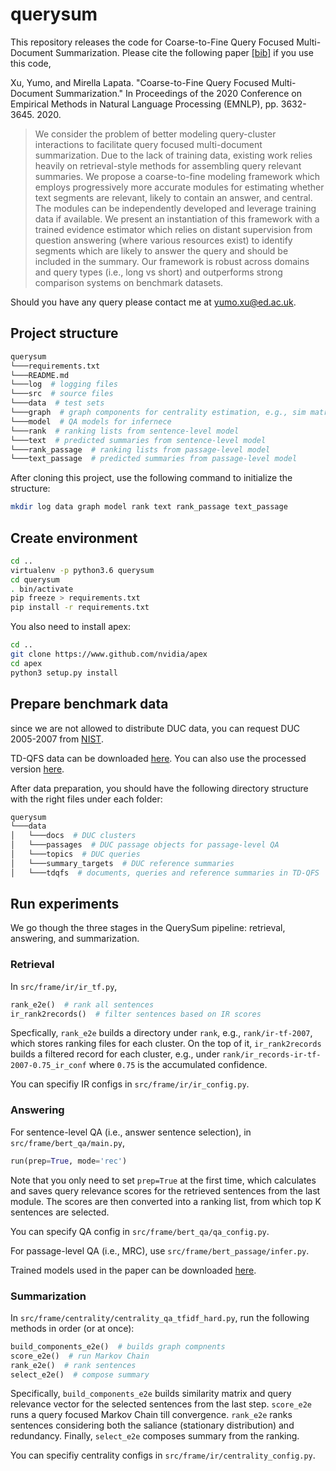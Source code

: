 # querysum


This repository releases the code for Coarse-to-Fine Query Focused Multi-Document Summarization. 
Please cite the following paper [[bib]](https://www.aclweb.org/anthology/2020.emnlp-main.296.bib) if you use this code,

Xu, Yumo, and Mirella Lapata. "Coarse-to-Fine Query Focused Multi-Document Summarization." In Proceedings of the 2020 Conference on Empirical Methods in Natural Language Processing (EMNLP), pp. 3632-3645. 2020.

> We consider the problem of better modeling query-cluster interactions to facilitate query focused multi-document summarization. Due to the lack of training data, existing work relies heavily on retrieval-style methods for assembling query relevant summaries. We propose a coarse-to-fine modeling framework which employs progressively more accurate modules for estimating whether text segments are relevant, likely to contain an answer, and central. The modules can be independently developed and leverage training data if available. We present an instantiation of this framework with a trained evidence estimator which relies on distant supervision from question answering (where various resources exist) to identify segments which are likely to answer the query and should be included in the summary. Our framework is robust across domains and query types (i.e., long vs short) and outperforms strong comparison systems on benchmark datasets.

Should you have any query please contact me at yumo.xu@ed.ac.uk.

## Project structure
```bash
querysum
└───requirements.txt
└───README.md
└───log  # logging files
└───src  # source files
└───data  # test sets
└───graph  # graph components for centrality estimation, e.g., sim matrix and relevance vector
└───model  # QA models for infernece
└───rank  # ranking lists from sentence-level model
└───text  # predicted summaries from sentence-level model
└───rank_passage  # ranking lists from passage-level model
└───text_passage  # predicted summaries from passage-level model
```

After cloning this project, use the following command to initialize the structure:
```bash
mkdir log data graph model rank text rank_passage text_passage
```


## Create environment
```bash
cd ..
virtualenv -p python3.6 querysum
cd querysum
. bin/activate
pip freeze > requirements.txt
pip install -r requirements.txt
```
You also need to install apex:
```bash
cd ..
git clone https://www.github.com/nvidia/apex
cd apex
python3 setup.py install
```

## Prepare benchmark data
since we are not allowed to distribute DUC data, you can request DUC 2005-2007 from [NIST](https://www-nlpir.nist.gov/projects/duc/data.html).

TD-QFS data can be downloaded [here](https://www.cs.bgu.ac.il/~talbau/TD-QFS/files/TD-QFS.zip).
You can also use the processed version [here]().

After data preparation, you should have the following directory structure with the right files under each folder:
```bash
querysum
└───data
│   └───docs  # DUC clusters 
│   └───passages  # DUC passage objects for passage-level QA 
│   └───topics  # DUC queries
│   └───summary_targets  # DUC reference summaries
│   └───tdqfs  # documents, queries and reference summaries in TD-QFS
```


## Run experiments
We go though the three stages in the QuerySum pipeline: retrieval, answering, and summarization.

### Retrieval
In `src/frame/ir/ir_tf.py`, 
```python
rank_e2e()  # rank all sentences
ir_rank2records()  # filter sentences based on IR scores
```
Specfically, `rank_e2e` builds a directory under `rank`, e.g., `rank/ir-tf-2007`, which stores ranking files for each cluster. On the top of it, `ir_rank2records` builds a filtered record for each cluster, e.g., under `rank/ir_records-ir-tf-2007-0.75_ir_conf` where `0.75` is the accumulated confidence. 

You can specifiy IR configs in `src/frame/ir/ir_config.py`.

### Answering
For sentence-level QA (i.e., answer sentence selection), in `src/frame/bert_qa/main.py`,
```python
run(prep=True, mode='rec')
```
Note that you only need to set `prep=True` at the first time, which calculates and saves query relevance scores for the retrieved sentences from the last module. 
The scores are then converted into a ranking list, from which top K sentences are selected.

You can specify QA config in `src/frame/bert_qa/qa_config.py`.

For passage-level QA (i.e., MRC), use `src/frame/bert_passage/infer.py`.

Trained models used in the paper can be downloaded [here]().

### Summarization
In `src/frame/centrality/centrality_qa_tfidf_hard.py`, run the following methods in order (or at once):

```python
build_components_e2e()  # builds graph compnents
score_e2e()  # run Markov Chain
rank_e2e()  # rank sentences
select_e2e()  # compose summary
```
Specifically, `build_components_e2e` builds similarity matrix and query relevance vector for the selected sentences from the last step. `score_e2e` runs a query focused Markov Chain till convergence.
`rank_e2e` ranks sentences considering both the saliance (stationary distribution) and redundancy. Finally, `select_e2e` composes summary from the ranking.

You can specifiy centrality configs in `src/frame/ir/centrality_config.py`.
